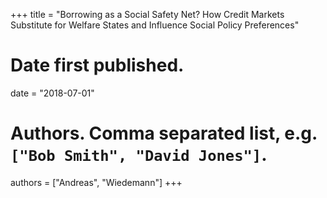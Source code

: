 +++
title = "Borrowing as a Social Safety Net? How Credit Markets Substitute for Welfare States and Influence Social Policy Preferences"

# Date first published.
date = "2018-07-01"

# Authors. Comma separated list, e.g. `["Bob Smith", "David Jones"]`.
authors = ["Andreas", "Wiedemann"]
+++
